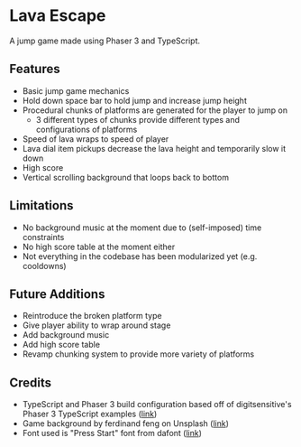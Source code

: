 # Lava Escape

A jump game made using Phaser 3 and TypeScript.

## Features
- Basic jump game mechanics
- Hold down space bar to hold jump and increase jump height
- Procedural chunks of platforms are generated for the player to jump on
    - 3 different types of chunks provide different types and configurations of platforms
- Speed of lava wraps to speed of player
- Lava dial item pickups decrease the lava height and temporarily slow it down
- High score
- Vertical scrolling background that loops back to bottom

## Limitations
- No background music at the moment due to (self-imposed) time constraints
- No high score table at the moment either
- Not everything in the codebase has been modularized yet (e.g. cooldowns)

## Future Additions
- Reintroduce the broken platform type
- Give player ability to wrap around stage
- Add background music
- Add high score table
- Revamp chunking system to provide more variety of platforms

## Credits
- TypeScript and Phaser 3 build configuration based off of digitsensitive's Phaser 3 TypeScript examples ([link](https://github.com/digitsensitive/phaser3-typescript))
- Game background by ferdinand feng on Unsplash ([link](https://unsplash.com/photos/2RAt2zMoHqU))
- Font used is "Press Start" font from dafont ([link](https://www.dafont.com/press-start.font))
